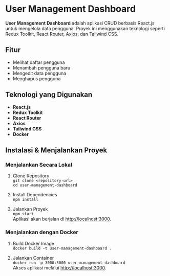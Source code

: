 # User Management Dashboard

**User Management Dashboard** adalah aplikasi CRUD berbasis React.js untuk mengelola data pengguna. Proyek ini menggunakan teknologi seperti Redux Toolkit, React Router, Axios, dan Tailwind CSS.

## Fitur

- Melihat daftar pengguna
- Menambah pengguna baru
- Mengedit data pengguna
- Menghapus pengguna

## Teknologi yang Digunakan

- **React.js**
- **Redux Toolkit**
- **React Router**
- **Axios**
- **Tailwind CSS**
- **Docker**

## Instalasi & Menjalankan Proyek

### Menjalankan Secara Lokal
1. Clone Repository  
   `git clone <repository-url>`  
   `cd user-management-dashboard`

2. Install Dependencies  
   `npm install`

3. Jalankan Proyek  
   `npm start`  
   Aplikasi akan berjalan di [http://localhost:3000](http://localhost:3000).

### Menjalankan dengan Docker
1. Build Docker Image  
   `docker build -t user-management-dashboard .`

2. Jalankan Container  
   `docker run -p 3000:3000 user-management-dashboard`  
   Akses aplikasi melalui [http://localhost:3000](http://localhost:3000).
